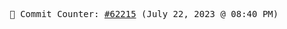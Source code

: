 <p align="center">
    <samp>
        📮 Commit Counter: <a href="https://github.com/Javascript-void0/Javascript-void0/commits/main">#62215</a> (July 22, 2023 @ 08:40 PM)
    </samp>
</p>